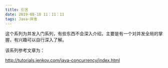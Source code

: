 ```yaml
---
title: 引言
date: 2019-08-18 11：11：11
tags: Java-并发
---
```



这个系列为并发入门系列，有些东西不会深入介绍，主要是有一个对并发全局的掌握，有兴趣可以自行深入了解。

该系列参考文章为：

http://tutorials.jenkov.com/java-concurrency/index.html

